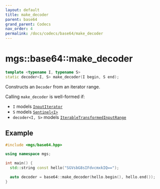 ```yaml
---
layout: default
title: make_decoder
parent: base64
grand_parent: Codecs
nav_order: 4
permalink: /docs/codecs/base64/make_decoder
---
```


# mgs::base64::make_decoder

```cpp
template <typename I, typename S>
static decoder<I, S> make_decoder(I begin, S end);
```

Constructs an `Decoder` from an iterator range.

Calling `make_decoder` is well-formed if:

* `I` models [`InputIterator`]()
* `S` models [`Sentinel<I>`]()
* `decoder<I, S>` models [`IterableTransformedInputRange`]()

## Example

```cpp
#include <mgs/base64.hpp>

using namespace mgs;

int main() {
  std::string const hello("SGVsbG8sIFdvcmxkIQ==");

  auto decoder = base64::make_decoder(hello.begin(), hello.end());
}
```
